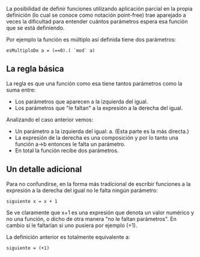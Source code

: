 La posibilidad de definir funciones utilizando aplicación parcial en la propia definición (lo cual se conoce como notación point-free) trae aparejado a veces la dificultad para entender cuántos parámetros espera esa función que se está definiendo.

Por ejemplo la función es múltiplo así definida tiene dos parámetros:

`` esMultiploDe a = (==0).( `mod` a) ``

La regla básica
---------------

La regla es que una función como esa tiene tantos parámetros como la suma entre:

-   Los parámetros que aparecen a la izquierda del igual.
-   Los parámetros que "le faltan" a la expresión a la derecha del igual.

Analizando el caso anterior vemos:

-   Un parámetro a la izquierda del igual: a. (Esta parte es la más directa.)
-   La expresión de la derecha es una composición y por lo tanto una función a-&gt;b entonces le falta un parámetro.
-   En total la función recibe dos parámetros.

Un detalle adicional
--------------------

Para no confundirse, en la forma más tradicional de escribir funciones a la expresión a la derecha del igual no le falta ningún parámetro:

`siguiente x = x + 1`

Se ve claramente que x+1 es una expresión que denota un valor numérico y no una función, o dicho de otra manera "no le faltan parámetros". En cambio sí le faltarían si uno pusiera por ejemplo (+1).

La definición anterior es totalmente equivalente a:

`siguiente = (+1)`
